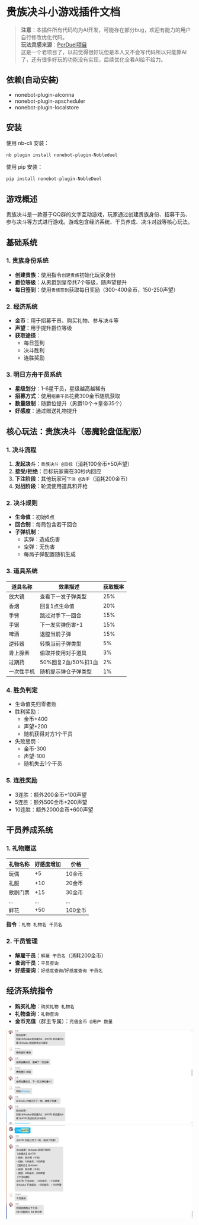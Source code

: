 # 贵族决斗小游戏插件文档

> **注意**：本插件所有代码均为AI开发，可能存在部分bug，欢迎有能力的用户自行修改优化代码。  
> **玩法灵感来源**：[PcrDuel项目](https://github.com/Rs794613/PcrDuel)  
> 这是一个老项目了，以前觉得很好玩但是本人又不会写代码所以只能靠AI了，还有很多好玩的功能没有实现，后续优化全看AI给不给力。

## 依赖(自动安装)
- nonebot-plugin-alconna
- nonebot-plugin-apscheduler
- nonebot-plugin-localstore

## 安装

使用 nb-cli 安装：
```bash
nb plugin install nonebot-plugin-Nobleduel
```
使用 pip 安装：
```bash
pip install nonebot-plugin-NobleDuel
```

## 游戏概述
贵族决斗是一款基于QQ群的文字互动游戏，玩家通过创建贵族身份、招募干员、参与决斗等方式进行游戏。游戏包含经济系统、干员养成、决斗对战等核心玩法。

## 基础系统

### 1. 贵族身份系统
- **创建贵族**：使用指令`创建贵族`初始化玩家身份
- **爵位等级**：从男爵到皇帝共7个等级，随声望提升
- **每日签到**：使用`贵族签到`获取每日奖励（300-400金币，150-250声望）

### 2. 经济系统
- **金币**：用于招募干员、购买礼物、参与决斗等
- **声望**：用于提升爵位等级
- **获取途径**：
  - 每日签到
  - 决斗胜利
  - 连胜奖励

### 3. 明日方舟干员系统
- **星级划分**：1-6星干员，星级越高越稀有
- **招募方式**：使用`招募干员`花费300金币随机获取
- **数量限制**：随爵位提升（男爵10个→皇帝35个）
- **好感度**：通过赠送礼物提升

## 核心玩法：贵族决斗（恶魔轮盘低配版）

### 1. 决斗流程
1. **发起决斗**：`贵族决斗 @目标`（消耗100金币+50声望）
2. **接受/拒绝**：目标玩家需在30秒内回应
3. **下注阶段**：其他玩家可`下注 @选手`（消耗200金币）
4. **对战阶段**：轮流使用道具和开枪

### 2. 决斗规则
- **生命值**：初始6点
- **回合制**：每局包含若干回合
- **子弹机制**：
  - 实弹：造成伤害
  - 空弹：无伤害
  - 每局子弹配置随机生成

### 3. 道具系统
| 道具名称 | 效果描述 | 获取概率 |
|---------|---------|---------|
| 放大镜 | 查看下一发子弹类型 | 25% |
| 香烟 | 回复1点生命值 | 20% |
| 手铐 | 跳过对手下一回合 | 15% |
| 手锯 | 下一发实弹伤害+1 | 15% |
| 啤酒 | 退膛当前子弹 | 15% |
| 逆转器 | 转换当前子弹类型 | 5% |
| 肾上腺素 | 偷取并使用对手道具 | 3% |
| 过期药 | 50%回复2血/50%扣1血 | 2% |
| 一次性手机 | 随机提示弹仓子弹类型 | 1% |

### 4. 胜负判定
- 生命值先归零者败
- 胜利奖励：
  - 金币+400
  - 声望+200
  - 随机获得对方1个干员
- 失败惩罚：
  - 金币-300
  - 声望-100
  - 随机失去1个干员

### 5. 连胜奖励
- 3连胜：额外200金币+100声望
- 5连胜：额外500金币+200声望
- 10连胜：额外2000金币+600声望

## 干员养成系统

### 1. 礼物赠送
| 礼物名称 | 好感度增加 | 价格 |
|---------|-----------|-----|
| 玩偶 | +5 | 10金币 |
| 礼服 | +10 | 20金币 |
| 歌剧门票 | +15 | 30金币 |
| ... | ... | ... |
| 鲜花 | +50 | 100金币 |

**指令**：`礼物 礼物名 干员名`

### 2. 干员管理
- **解雇干员**：`解雇 干员名`（消耗200金币）
- **查询干员**：`干员查询`
- **好感查询**：`好感度查询`/`好感度查询 干员名`

## 经济系统指令
- **购买礼物**：`购买礼物 礼物名`
- **礼物查询**：`礼物查询`
- **金币充值**（群主专属）：`充值金币 @用户 数量`

![我的照片](./png/1.png)
![我的照片](./png/2.png)

